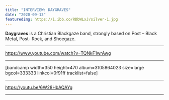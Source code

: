 ```yaml
---
title: "INTERVIEW: DAYGRAVES"
date: "2020-09-13"
featuredimg: https://i.ibb.co/RDbWLxJ/silver-1.jpg
---
```


**Daygraves** is a Christian Blackgaze band, strongly based on Post – Black Metal, Post- Rock, and Shoegaze.

* * *

https://www.youtube.com/watch?v=TQNkF1wrAwg

* * *

\[bandcamp width=350 height=470 album=3105864023 size=large bgcol=333333 linkcol=0f91ff tracklist=false\]

* * *

https://youtu.be/6W28HbAQAYg

* * *
